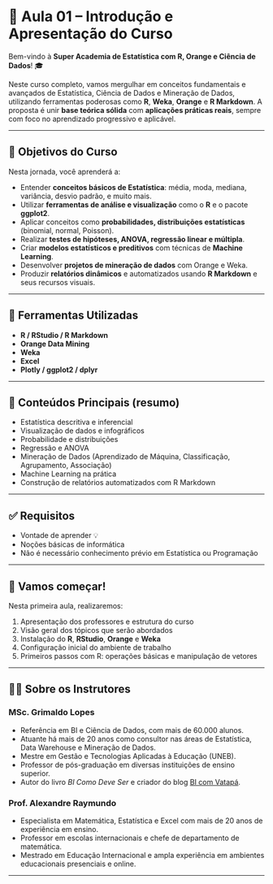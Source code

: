 # 📘 Aula 01 – Introdução e Apresentação do Curso

Bem-vindo à **Super Academia de Estatística com R, Orange e Ciência de Dados**! 🎓

Neste curso completo, vamos mergulhar em conceitos fundamentais e avançados de Estatística, Ciência de Dados e Mineração de Dados, utilizando ferramentas poderosas como **R**, **Weka**, **Orange** e **R Markdown**. A proposta é unir **base teórica sólida** com **aplicações práticas reais**, sempre com foco no aprendizado progressivo e aplicável.

---

## 🎯 Objetivos do Curso

Nesta jornada, você aprenderá a:

- Entender **conceitos básicos de Estatística**: média, moda, mediana, variância, desvio padrão, e muito mais.
- Utilizar **ferramentas de análise e visualização** como o **R** e o pacote **ggplot2**.
- Aplicar conceitos como **probabilidades, distribuições estatísticas** (binomial, normal, Poisson).
- Realizar **testes de hipóteses, ANOVA, regressão linear e múltipla**.
- Criar **modelos estatísticos e preditivos** com técnicas de **Machine Learning**.
- Desenvolver **projetos de mineração de dados** com Orange e Weka.
- Produzir **relatórios dinâmicos** e automatizados usando **R Markdown** e seus recursos visuais.

---

## 🧰 Ferramentas Utilizadas

- **R / RStudio / R Markdown**
- **Orange Data Mining**
- **Weka**
- **Excel**
- **Plotly / ggplot2 / dplyr**

---

## 📌 Conteúdos Principais (resumo)

- Estatística descritiva e inferencial
- Visualização de dados e infográficos
- Probabilidade e distribuições
- Regressão e ANOVA
- Mineração de Dados (Aprendizado de Máquina, Classificação, Agrupamento, Associação)
- Machine Learning na prática
- Construção de relatórios automatizados com R Markdown

---

## ✅ Requisitos

- Vontade de aprender 💡
- Noções básicas de informática
- Não é necessário conhecimento prévio em Estatística ou Programação

---

## 🚀 Vamos começar!

Nesta primeira aula, realizaremos:

1. Apresentação dos professores e estrutura do curso
2. Visão geral dos tópicos que serão abordados
3. Instalação do **R**, **RStudio**, **Orange** e **Weka**
4. Configuração inicial do ambiente de trabalho
5. Primeiros passos com R: operações básicas e manipulação de vetores

---
## 👨‍🏫 Sobre os Instrutores

### MSc. Grimaldo Lopes
- Referência em BI e Ciência de Dados, com mais de 60.000 alunos.
- Atuante há mais de 20 anos como consultor nas áreas de Estatística, Data Warehouse e Mineração de Dados.
- Mestre em Gestão e Tecnologias Aplicadas à Educação (UNEB).
- Professor de pós-graduação em diversas instituições de ensino superior.
- Autor do livro *BI Como Deve Ser* e criador do blog [BI com Vatapá](https://bicomvatapa.com.br).

### Prof. Alexandre Raymundo
- Especialista em Matemática, Estatística e Excel com mais de 20 anos de experiência em ensino.
- Professor em escolas internacionais e chefe de departamento de matemática.
- Mestrado em Educação Internacional e ampla experiência em ambientes educacionais presenciais e online.

---